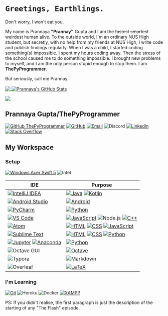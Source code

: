 # ``Greetings, Earthlings.``
Don't worry, I won't eat you.


My name is Prannaya **"Prannay"** Gupta and I am the ~~fastest~~ ~~smartest~~ weirdest human alive. To the outside world, I'm an ordinary NUS High student, but secretly, with no help from my friends at NUS High, I write code and publish findings regularly. When I was a child, I started coding something(s) impossible. I spent my hours coding away. Then the stress of the school caused me to do something impossible. I brought new problems to myself, and I am the only person stupid enough to stop them. I am **ThePyProgrammer**.

But seriously, call me Prannay.

<p>
<a href="https://github.com/ThePyProgrammer">
<img align="center" src="https://github-readme-stats.vercel.app/api/top-langs/?username=ThePyProgrammer&hide=jupyter+notebook" />
</a>
<a href="https://github.com/ThePyProgrammer">
  <img align="center" src="https://github-readme-stats.vercel.app/api?username=ThePyProgrammer&show_icons=true&line_height=27&count_private=true" alt="Prannaya's GitHub Stats" />
</a>
</p>


<p>
<a href="https://github.com/ThePyProgrammer">
	<img align="center" src="https://github-profile-trophy.vercel.app/?username=ThePyProgrammer&show_icons=true&count_private=true&no-frame=true&margin-w=15&margin-h=15">
</a>
</p>

## Prannaya Gupta/ThePyProgrammer
[![GitHub ThePyProgrammer](https://img.shields.io/github/followers/thepyprogrammer?label=follow&style=for-the-badge&logo=github&logoColor=white&labelColor=333333)](https://github.com/ThePyProgrammer)
[![GitHub](https://img.shields.io/badge/-GitHub-333333?style=for-the-badge&logo=github)](https://github.com/ThePyProgrammer)
[![Email](https://img.shields.io/badge/Mail-004788?style=for-the-badge&logo=gmail&logoColor=white)](mailto:prannayagupta@programmer.net)
![Discord](https://img.shields.io/badge/Discord-7289DA?style=for-the-badge&logo=discord&logoColor=white)
[![LinkedIn](https://img.shields.io/badge/LinkedIn-0077B5?style=for-the-badge&logo=linkedin&logoColor=white)](https://www.linkedin.com/in/prannaya-gupta/)
[![Stack Overflow](https://img.shields.io/badge/Stack_Overflow-000000?style=for-the-badge&logo=stack-overflow)](https://stackoverflow.com/users/11511370/prannaya-gupta)

<!-- 
![Medium](https://img.shields.io/badge/Medium-12100E?style=for-the-badge&logo=medium&logoColor=white)
[![Sololearn](https://img.shields.io/badge/SoloLearn-204766?style=for-the-badge&logo=sololearn)](https://www.sololearn.com/Profile/9395006)
[![freeCodeCamp](https://img.shields.io/badge/freeCodeCamp-0A0A23?style=for-the-badge&logo=freecodecamp)](https://www.freecodecamp.org/thepyprogrammer)
[![Coursera](https://img.shields.io/badge/Coursera-0056D2?style=for-the-badge&logo=coursera)](https://www.coursera.org/user/39552e2b921f70a1ccfa5042262b8be8)
[![DataCamp](https://img.shields.io/badge/DataCamp-03ef62?style=for-the-badge&logo=datacamp&color=05192d)](https://www.datacamp.com/profile/ThePyProgrammer)
[![LeetCode](https://img.shields.io/badge/LeetCode-000000?style=for-the-badge&logo=leetcode)](https://leetcode.com/ThePyProgrammer/)
[![Codewars](https://img.shields.io/badge/Codewars-000000?style=for-the-badge&logo=codewars)](https://www.codewars.com/users/ThePyProgrammer)
[![HackerRank](https://img.shields.io/badge/HackerRank-000000?style=for-the-badge&logo=hackerrank)](https://www.hackerrank.com/ThePyProgrammer)
[![CodinGame](https://img.shields.io/badge/CodinGame-F2BB13?style=for-the-badge&logo=codingame)](https://www.codingame.com/profile/e3644d0fe61d86d4ea105a576fb2990c3591214)
[![Coderbyte](https://img.shields.io/badge/Coderbyte-1CC1C8?style=for-the-badge&logo=coderbyte)](https://coderbyte.com/profile/ThePyProgrammer)
[![Edabit](https://img.shields.io/badge/Edabit-2CB84B?style=for-the-badge&logo=edabit)](https://edabit.com/user/SJdTox7mANYAc9L7k) -->

## My Workspace

### Setup
[![Windows Acer Swift 5](https://img.shields.io/badge/Windows-Acer_Swift_5-0078D6?style=for-the-badge&logo=windows)](https://www.microsoft.com/en/windows/)
![Intel](https://img.shields.io/badge/Intel-Core_i5_8265U-0071C5?style=for-the-badge&logo=intel)


| IDE | Purpose |
|-----| --------|
| [![IntelliJ IDEA](https://img.shields.io/badge/IDE-IntelliJ-%23fe315d?style=for-the-badge&logo=intellij-idea)](https://github.com/ThePyProgrammer?tab=repositories&q=&type=&language=java) | [![Java](https://img.shields.io/badge/Java-ED8B00?style=for-the-badge&logo=java&logoColor=white)](https://github.com/ThePyProgrammer?tab=repositories&q=&type=&language=java) [![Kotlin](https://img.shields.io/badge/Kotlin-0095D5?&style=for-the-badge&logo=kotlin&logoColor=white)](https://github.com/ThePyProgrammer?tab=repositories&q=&type=&language=kotlin) |
| [![Android Studio](https://img.shields.io/badge/IDE-Android_Studio-%233ddc84?style=for-the-badge&logo=android-studio)](https://github.com/ThePyProgrammer?tab=repositories&q=&type=&language=kotlin) | [![Android](https://img.shields.io/badge/-Android-%23555?style=for-the-badge&logo=android&logoColor=%3ddc84)](https://developer.android.com/) |
| [![PyCharm](https://img.shields.io/badge/IDE-PyCharm-%21d78d?style=for-the-badge&logo=pycharm)](https://github.com/ThePyProgrammer/ThreeBody) | [![Python](https://img.shields.io/badge/-Python-3776AB?style=for-the-badge&logo=python&logoColor=white)](https://github.com/ThePyProgrammer?tab=repositories&q=&type=&language=python) |
| [![VS Code](https://img.shields.io/badge/IDE-VSCode-%23007ACC?style=for-the-badge&logo=Visual-studio-code)](https://github.com/ThePyProgrammer/phyton) | [![JavaScript](https://img.shields.io/badge/-JavaScript-%23F7DF1C?style=for-the-badge&logo=javascript&logoColor=000000&labelColor=%23F7DF1C&color=%23FFCE5A)](https://www.javascript.com/) ![Node.js](https://img.shields.io/badge/Node.js-43853D?style=for-the-badge&logo=node.js&logoColor=white) [![C++](https://img.shields.io/badge/-C++-1f6aa4?style=for-the-badge&logo=C%2B%2B)](https://www.cplusplus.com/) |
| [![Atom](https://img.shields.io/badge/IDE-Atom-66595C?style=for-the-badge&logo=Atom&logoColor=white)]() | [![HTML](https://img.shields.io/badge/-HTML-e44d26?style=for-the-badge&logo=HTML5&logoColor=white)](https://en.wikipedia.org/wiki/HTML) [![CSS](https://img.shields.io/badge/-CSS-1572B6?style=for-the-badge&logo=CSS3&logoColor=white)](https://en.wikipedia.org/wiki/CSS) [![JavaScript](https://img.shields.io/badge/-JavaScript-%23F7DF1C?style=for-the-badge&logo=javascript&logoColor=000000&labelColor=%23F7DF1C&color=%23FFCE5A)](https://www.javascript.com/) |
| [![Sublime Text](https://img.shields.io/badge/Editor-Sublime_Text-informational?style=for-the-badge&logo=sublime-text&color=ff9800)](https://www.sublimetext.com/) | [![HTML](https://img.shields.io/badge/-HTML-e44d26?style=for-the-badge&logo=HTML5&logoColor=white)](https://en.wikipedia.org/wiki/HTML) [![CSS](https://img.shields.io/badge/-CSS-1572B6?style=for-the-badge&logo=CSS3&logoColor=white)](https://en.wikipedia.org/wiki/CSS) [![Python](https://img.shields.io/badge/-Python-3776AB?style=for-the-badge&logo=python&logoColor=white)](https://github.com/ThePyProgrammer?tab=repositories&q=&type=&language=python) |
| [![Jupyter](https://img.shields.io/badge/jupyter-F3631D.svg?&style=for-the-badge&logo=jupyter&logoColor=white)](https://github.com/ThePyProgrammer?tab=repositories&q=&type=&language=jupyter+notebook) [![Anaconda](https://img.shields.io/badge/-Anaconda-46b149?style=for-the-badge&logo=anaconda&logoColor=%23ffffff)](https://anaconda.org/pg13) | [![Python](https://img.shields.io/badge/-Python-3776AB?style=for-the-badge&logo=python&logoColor=white)](https://github.com/ThePyProgrammer?tab=repositories&q=&type=&language=python) |
| ![Octave GUI](https://img.shields.io/badge/-Octave_GUI-%2336afd2?&style=for-the-badge&logo=octave&logoColor=white&labelColor=%2336afd2&color=%2336afd2) | [![Octave](https://img.shields.io/badge/-Octave-%2336afd2?style=for-the-badge&logo=octave&logoColor=white&labelColor=%2336afd2&color=%2336afd2)](https://github.com/ThePyProgrammer?tab=repositories&q=&type=&language=matlab) |
| ![Typora](https://img.shields.io/badge/Editor-Typora-informational?&style=for-the-badge&logo=typora&logoColor=white) | [![Markdown](https://img.shields.io/badge/-Markdown-333333?style=for-the-badge&logo=markdown)](https://en.wikipedia.org/wiki/Markdown) |
| ![Overleaf](https://img.shields.io/badge/Editor-Overleaf-informational?&style=for-the-badge&logo=overleaf) | [![LaTeX](https://img.shields.io/badge/latex-008080.svg?&style=for-the-badge&logo=latex&logoColor=white)](https://github.com/ThePyProgrammer?tab=repositories&q=&type=&language=tex) |
<!-- [![Notepad++](https://img.shields.io/badge/Editor-Notepad++-informational?style=for-the-badge&logo=notepad%2B%2B&color=5bcf74)](https://notepad-plus-plus.org/) -->


### I'm Learning


[![Git](https://img.shields.io/badge/-Git-%23F05032?style=for-the-badge&logo=git&logoColor=%23ffffff)](https://git-scm.com/)
![Heroku](https://img.shields.io/badge/Heroku-430098?style=for-the-badge&logo=heroku&logoColor=white)
![Docker](https://img.shields.io/badge/Docker-2CA5E0?style=for-the-badge&logo=docker&logoColor=white)
[![XAMPP](https://img.shields.io/badge/xampp-FB7A24.svg?&style=for-the-badge&logo=xampp&logoColor=white)](https://en.wikipedia.org/wiki/XAMPP)

<!-- 
![Office 365](https://img.shields.io/badge/Microsoft_Office-D83B01?style=for-the-badge&logo=microsoft-office&logoColor=white)
[![Microsoft Powerpoint](https://img.shields.io/badge/Microsoft_PowerPoint-B7472A?style=for-the-badge&logo=microsoft-powerpoint&logoColor=white)](https://github.com/ThePyProgrammer/phytonUI/blob/master/phyton.pptx?raw=true)
![Microsoft Excel](https://img.shields.io/badge/Microsoft_Excel-217346?style=for-the-badge&logo=microsoft-excel&logoColor=white)
[![Opera](https://img.shields.io/badge/opera-FF1B2D.svg?&style=for-the-badge&logo=opera&logoColor=white)](https://www.opera.com/) 
-->

<!-- [![Gitlab](https://img.shields.io/badge/-Gitlab-554387?style=for-the-badge&logo=gitlab)](https://gitlab.com/ThePyProgrammer)
[![Bitbucket](https://img.shields.io/badge/-Bitbucket-075bd5?style=for-the-badge&logo=bitbucket&logoColor=white)](https://bitbucket.org/ThePyProgrammer/) -->
<!-- [![Saturn Cloud](https://img.shields.io/badge/Saturn%20Cloud-ff6622?style=for-the-badge&logo=saturn)](https://www.saturncloud.io/s/home/)
[![Amazon AWS](https://img.shields.io/badge/Amazon%20AWS-232F3E?style=for-the-badge&logo=amazon-aws)](https://aws.amazon.com/) -->


PS: If you didn't realise, the first paragraph is just the description of the starting of any "The Flash" episode.

